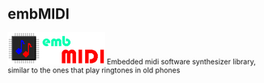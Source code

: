 # embMIDI
![logo](embmidi.png)
Embedded midi software synthesizer library, similar to the ones that play ringtones in old phones
